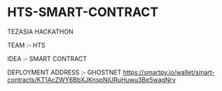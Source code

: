 # HTS-SMART-CONTRACT

TEZASIA HACKATHON

TEAM :- HTS

IDEA :- SMART CONTRACT

DEPLOYMENT ADDRESS :-   GHOSTNET
                   https://smartpy.io/wallet/smart-contracts/KT1AcZWY6BbXJKnspNiURuHuwu3Be5wagNrv
